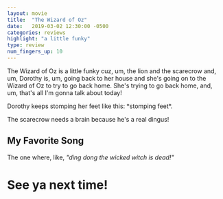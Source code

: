 ```yaml
---
layout: movie
title:  "The Wizard of Oz"
date:   2019-03-02 12:30:00 -0500
categories: reviews
highlight: "a little funky"
type: review
num_fingers_up: 10
---
```

The Wizard of Oz is a little funky cuz, um, the lion and the scarecrow and, um, Dorothy is, um, going back to her house and she's going on to the Wizard of Oz to try to go back home. She's trying to go back home, and, um, that's all I'm gonna talk about today!

Dorothy keeps stomping her feet like this: \*stomping feet*.

The scarecrow needs a brain because he's a real dingus!

## My Favorite Song
The one where, like, _"ding dong the wicked witch is dead!"_

# See ya next time!
